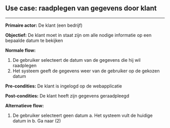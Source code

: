 
## Use case: raadplegen van gegevens door klant
---

**Primaire actor:** De klant (een bedrijf)

**Objectief:** De klant moet in staat zijn om alle nodige informatie op een bepaalde datum te bekijken

**Normale flow:**
1. De gebruiker selecteert de datum van de gegevens die hij wil raadplegen
2. Het systeem geeft de gegevens weer van de gebruiker op de gekozen datum

**Pre-condities:** De klant is ingelogd op de webapplicatie

**Post-condities:** De klant heeft zijn gegevens geraadpleegd 

**Alternatieve flow:**
1. De gebruiker selecteert geen datum
  a. Het systeem vult de huidige datum in
  b. Ga naar (2)
